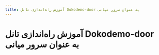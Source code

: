 ```yaml
---
title: آموزش راه‌اندازی تانل Dokodemo-door به عنوان سرور میانی
---
```


# آموزش راه‌اندازی تانل Dokodemo-door به عنوان سرور میانی

